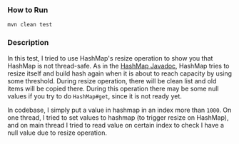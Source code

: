 ### How to Run

`mvn clean test`

### Description
In this test, I tried to use HashMap's resize operation to show you that HashMap is not thread-safe.
As in the [HashMap Javadoc](http://hg.openjdk.java.net/jdk8/jdk8/jdk/file/687fd7c7986d/src/share/classes/java/util/HashMap.java#l56), HashMap tries to
resize itself and build hash again when it is about to reach capacity by using some threshold.
During resize operation, there will be clean list and old items will be copied there. During this operation
there may be some null values if you try to do `HashMap#get`, since it is not ready yet.

In codebase, I simply put a value in hashmap in an index more than `1000`. On one thread, I tried to set values to hashmap (to trigger resize on HashMap),
and on main thread I tried to read value on certain index to check I have a null value due to resize operation.